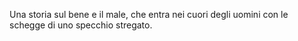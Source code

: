 Una storia sul bene e il male, che entra nei cuori degli uomini con le schegge di uno specchio stregato. 
